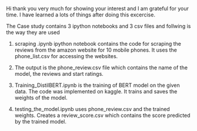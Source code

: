 

Hi thank you very much for showing your interest and I am grateful for your time. I have learned a lots of things after doing this excercise. 

The Case study contains 3 ipython notebooks and 3 csv files and follwing is the way they are used

1. scraping .ipynb ipython notebook contains the code for scraping the reviews from the amazon website for 10 mobile phones. It uses the phone_list.csv for accessing the websites. 

2. The output is the phone_review.csv file which contains the name of the model, the reviews and start ratings.

3. Training_DistilBERT.ipynb is the training of BERT model on the given data. The code was implemented on kaggle. It trains and saves the weights of the model.

4. testing_the_model.ipynb uses phone_review.csv and the trained weights. Creates a review_score.csv which contains the score predicted by the trained model. 




